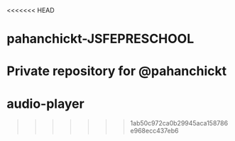 <<<<<<< HEAD
# pahanchickt-JSFEPRESCHOOL
Private repository for @pahanchickt
=======
# audio-player
>>>>>>> 1ab50c972ca0b29945aca158786e968ecc437eb6
